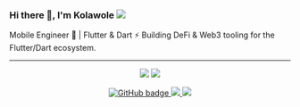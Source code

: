 ### Hi there 👋, I'm Kolawole ![](https://pbs.twimg.com/profile_banners/860357608552763393/1593430830/1500x500)

Mobile Engineer 🦋 | Flutter & Dart ⚡️ Building DeFi & Web3 tooling for the Flutter/Dart ecosystem. 


<hr>

<p align="center">
  <img src ="https://github-readme-stats.vercel.app/api?username=kola-rt&show_icons=true&count_private=true&theme=darcula&hide_border=true&hide=issues,contribs&bg_color=00000000">
  <img src ="https://github-readme-stats.vercel.app/api/top-langs/?username=kola-rt&layout=compact&hide_border=true&theme=darcula&bg_color=00000000&langs_count=6">
</p>

<p align="center">
  <a href="https://github.com/kola-rt?tab=followers">
    <img src="https://img.shields.io/github/followers/kola-rt?label=Followers&logo=GitHub&style=for-the-badge" alt="GitHub badge" />
  </a>
  <a href="http://twitter.com/kola_rt">
    <img src="https://img.shields.io/twitter/follow/kola_rt?label=Twitter&logo=twitter&style=for-the-badge" />
  </a>
    <a href="http://linkedin.com">
    <img src="https://img.shields.io/linkedin/follow/paul-kolawole?label=LinkedIn&logo=linkedin&style=for-the-badge" />
  </a>
</p>

</br>
